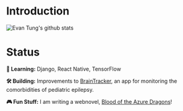 # Introduction

![Evan Tung's github stats](https://github-readme-stats.vercel.app/api?username=dragonejt&theme=nord)

# Status
**🤔 Learning:** Django, React Native, TensorFlow

**🛠️ Building:** Improvements to [BrainTracker](https://github.com/dragonejt/BrainTracker_API), an app for monitoring the comorbidities of pediatric epilepsy.

**🎮 Fun Stuff:** I am writing a webnovel, [Blood of the Azure Dragons](https://www.wattpad.com/story/295768566-blood-of-the-azure-dragons)!
